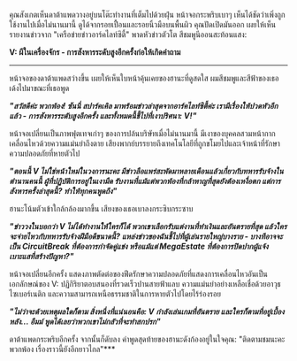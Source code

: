 คุณสังเกตเห็นดาต้าแพดวางอยู่บนโต๊ะทำงานที่เต็มไปด้วยฝุ่น หน้าจอกระพริบเบาๆ เห็นได้ชัดว่าเพิ่งถูกใช้งานไปเมื่อไม่นานมานี้ ดูได้จากรอยเปื้อนและรอยนิ้วมือบนพื้นผิว คุณปัดเปิดมันออก เผยให้เห็นรายงานข่าวจาก "เครือข่ายข่าวอาร์คไลท์ซิตี้" พาดหัวข่าวตัวโต สีชมพูนีออนสะท้อนแสง:

**V: ผีในเครื่องจักร - การสังหารระดับสูงอีกครั้งก่อให้เกิดคำถาม**

---

หน้าจอของดาต้าแพดสว่างขึ้น เผยให้เห็นใบหน้าคุ้นเคยของฮานะที่ดูสดใส ผมสีชมพูและสีฟ้าของเธอเด้งไปมาขณะที่เธอพูด

**_"สวัสดีค่ะ พวกพ้อง! ซันนี่ สปาร์คเคิล มาพร้อมข่าวล่าสุดจากอาร์คไลท์ซิตี้ค่ะ เรามีเรื่องให้ปวดหัวอีกแล้ว - การสังหารระดับสูงอีกครั้ง และทั้งหมดนี้ชี้ไปที่เงาปริศนา: V!"_**

หน้าจอเปลี่ยนเป็นภาพฟุตเทจเก่าๆ ของการปล้นบริษัทเมื่อไม่นานมานี้ มีเงาของบุคคลสวมหน้ากากเคลื่อนไหวด้วยความแม่นยำถึงตาย เสียงพากย์บรรยายถึงเทคโนโลยีที่ถูกขโมยไปและเจ้าหน้าที่รักษาความปลอดภัยที่หายตัวไป

**_"ตอนนี้ V ไม่ใช่หน้าใหม่ในวงการนะคะ มีข่าวลือแพร่สะพัดมาหลายเดือนแล้วเกี่ยวกับทหารรับจ้างในตำนานคนนี้ ผู้ที่ปฏิบัติการอยู่ในเงามืด รับงานที่แม้แต่พวกพ้องที่กล้าหาญที่สุดยังต้องเหงื่อตก แต่การสังหารครั้งล่าสุดนี้? ทำให้ทุกคนพูดถึง"_**

ฮานะโน้มตัวเข้าใกล้กล้องมากขึ้น เสียงของเธอเบาลงกระซิบกระซาบ

**_"ข่าววงในบอกว่า V ไม่ได้ทำงานให้ใครก็ได้ พวกเขาเลือกรับแต่งานที่ทำเงินและอันตรายที่สุด แล้วใครจะจ่ายไหวกับทหารรับจ้างฝีมือดีขนาดนี้? แหล่งข่าวของฉันชี้ไปที่ผู้เล่นรายใหญ่บางราย - บางทีอาจจะเป็น CircuitBreak ที่ต้องการกำจัดคู่แข่ง หรือแม้แต่ MegaEstate ที่ต้องการปิดปากผู้แจ้งเบาะแสที่สร้างปัญหา?"_**

หน้าจอเปลี่ยนอีกครั้ง แสดงภาพตัดต่อของฟีดรักษาความปลอดภัยที่แสดงการเคลื่อนไหวอันเป็นเอกลักษณ์ของ V: ปฏิกิริยาตอบสนองที่รวดเร็วปานสายฟ้าแลบ ความแม่นยำอย่างเหลือเชื่อด้วยอาวุธไซเบอร์เนติก และความสามารถเหนือธรรมชาติในการหายตัวไปโดยไร้ร่องรอย

**_"ไม่ว่าจะด้วยเหตุผลใดก็ตาม สิ่งหนึ่งที่แน่นอนคือ: V กำลังเล่นเกมที่อันตราย และใครก็ตามที่อยู่เบื้องหลัง... อืมม์ พูดได้เลยว่าพวกเขาไม่กลัวที่จะทำสกปรก"_**

ดาต้าแพดกระพริบอีกครั้ง จากนั้นก็ดับลง คำพูดสุดท้ายของฮานะดังก้องอยู่ในใจคุณ: "ติดตามชมนะคะ พวกพ้อง เรื่องราวนี้ยังอีกยาวไกล"\*\*\*
